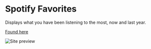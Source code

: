 # Spotify Favorites
Displays what you have been listening to the most, now and last year.

[Found here](https://spotifyfavorites.pennanen.dev/)

![Site preview](https://i.imgur.com/LrSG2w7.png)
